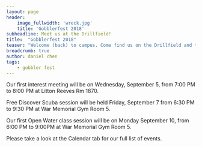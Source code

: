 ```yaml
---
layout: page
header:
    image_fullwidth: 'wreck.jpg'
    title: 'Gobblerfest 2018'
subheadline: Meet us at the Drillfield!
title:  "Gobblerfest 2018"
teaser: "Welcome (back) to campus. Come find us on the Drillfield and talk SCUBA to us!"
breadcrumb: true
author: daniel chen
tags:
    - gobbler fest
---
```


Our first interest meeting will be on Wednesday, September 5, from 7:00 PM to 8:00 PM at Litton Reeves Rm 1870.

Free Discover Scuba session will be held Friday, September 7 from 6:30 PM to 9:30 PM at War Memorial Gym Room 5.

Our first Open Water class session will be on Monday September 10, from 6:00 PM to 9:00PM at War Memorial Gym Room 5.

Please take a look at the Calendar tab for our full list of events.
